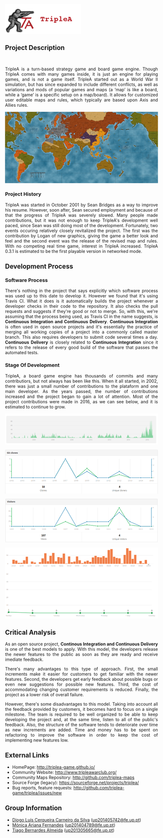 ![TripleAICon](resources/icon_menu.png)


## Project Description

<br>
<p align="justify"> TripleA is a turn-based strategy game and board game engine. Though TripleA comes with many games inside, it
is just an engine for playing games, and is not a game itself. TripleA started out as a World War II simulation, but
has since expanded to include different conflicts, as well as variations and mods of popular games and maps (a
‘map’ is like a board, while a ‘game’ is a specific setup on a map/board). It allows for customized user editable
maps and rules, which typically are based upon Axis and Allies rules. </p>

![Map1](resources/map1.png)

### Project History

<p align="justify"> TripleA was started in October 2001 by Sean Bridges as a way to improve his resume. However, soon after, Sean secured employment
and because of that the progress of TripleA was severely slowed. Many people made contributions, but it was not enough to keep
TripleA's development well paced, since Sean was still doing most of the development. Fortunately, two events occuring relatively
closely revitalized the project. The first was the contribution by Logan of new graphics, giving the game a better look and feel and 
the second event was the release of the revised map and rules. With no competing real time game, interest in TripleA increased.
TripleA 0.3.1 is estimated to be the first playable version in networked mode. </p>

## Development Process

### Software Process

<p align="justify"> There's nothing in the project that says explicitly which software process was used up to this date to develop it.
However we found that it's using Travis CI. What it does is it automatically builds the project whenever a developer checks in their 
code to the repository. It also checks the pull requests and suggests if they're good or not to merge. So, with this, we're assuming that 
the process being used, as Travis CI in the name suggests, is <b>Continuous Integration and 
Continuous Delivery</b>. <b>Continuous Integration</b> is often used in open source projects and it's essentially the practice of merging 
all working copies of a project into a commonly called master branch. This also requires developers to submit code several times a day. 
<b>Continuous Delivery</b> is closely related to <b>Continuous Integration</b> since it refers to the release of every good build of the 
software that passes the automated tests. </p>

### Stage Of Development

<p align="justify"> TripleA, a board game engine has thousands of commits and many contributiors, but not always has been like this.
When it all started, in 2002, there was just a small number of contributions to the plataform and one main developer. 
As the years passed, the number of contributions increased and the project began to gain a lot of attention.
Most of the project contributions were made in 2016, as we can see below, and it is estimated to continue to grow.</p>

![Commitstomaster](resources/cmaster.png)

![Commitstomaster](resources/traffic1.png)

![Commitstomaster](resources/traffic2.png)

![CommitsImag](resources/Commits.png)

## Critical Analysis

<p align="justify">As an open source project, <b> Continous Integration and Continuous Delivery</b> is one of the best models
to apply. With this model, the developers release the newer features to the public as soon as they are 
ready and receive imediate feedback. </p>

<p align="justify">There's many advantages to this type of approach. First, the small increments make it easier for
customers to get familiar with the newer features. Second, the developers get early feedback about possible bugs or 
even new suggestions for possible new features. Third, the cost of accommodating changing customer requirements is reduced. Finally, 
the project as a lower risk of overall failure. </p>

<p align="justify">However, there's some disadvantages to this model. Taking into account all the feedback provided by customers,
it becomes hard to focus on a single milestone. The team is required to be well organized to be able to keep developing 
the project and, at the same time, listen to all of the public's feedback. Also, the structure of the software tends to deteriorate 
over time as new increments are added. Time and money has to be spent on refactoring to improve the software in order to keep 
the cost of implementing new features low. </p>

## External Links
* HomePage: http://triplea-game.github.io/
* Community Website: http://www.tripleawarclub.org/
* Community Maps Repository: http://github.com/triplea-maps
* Source Forge (legacy): https://sourceforge.net/projects/triplea/
* Bug reports, feature requests: http://github.com/triplea-game/triplea/issues/new

## Group Information

* [Diogo Luís Cerqueira Carneiro da Silva](https://github.com/pingudiogo) (up201405742@fe.up.pt)<br>
* [Mónica Ariana Fernandes](https://github.com/arianafernandes) (up201404789@fe.up.pt)<br>
* [Tiago Bernardes Almeida](https://github.com/tiagobalm) (up201305665@fe.up.pt)<br>
